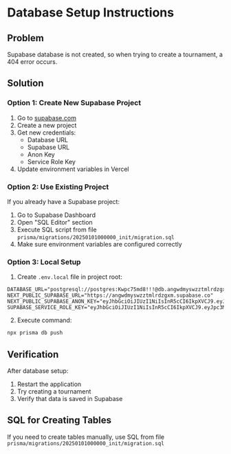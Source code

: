 # Database Setup Instructions

## Problem
Supabase database is not created, so when trying to create a tournament, a 404 error occurs.

## Solution

### Option 1: Create New Supabase Project
1. Go to [supabase.com](https://supabase.com)
2. Create a new project
3. Get new credentials:
   - Database URL
   - Supabase URL
   - Anon Key
   - Service Role Key
4. Update environment variables in Vercel

### Option 2: Use Existing Project
If you already have a Supabase project:
1. Go to Supabase Dashboard
2. Open "SQL Editor" section
3. Execute SQL script from file `prisma/migrations/20250101000000_init/migration.sql`
4. Make sure environment variables are configured correctly

### Option 3: Local Setup
1. Create `.env.local` file in project root:
```env
DATABASE_URL="postgresql://postgres:Kwpc75md8!!!@db.angwdmyswzztmlrdzgxm.supabase.co:5432/postgres"
NEXT_PUBLIC_SUPABASE_URL="https://angwdmyswzztmlrdzgxm.supabase.co"
NEXT_PUBLIC_SUPABASE_ANON_KEY="eyJhbGciOiJIUzI1NiIsInR5cCI6IkpXVCJ9.eyJpc3MiOiJzdXBhYmFzZSIsInJlZiI6ImFuZ3dkbXlzd3p6dG1scmR6Z3htIiwicm9sZSI6ImFub24iLCJpYXQiOjE3NTg4NzA3MjgsImV4cCI6MjA3NDQ0NjcyOH0.tCL0LVOPyGYID9_4XftCwXwLqSDiwM9YvtlmTWdrTBo"
SUPABASE_SERVICE_ROLE_KEY="eyJhbGciOiJIUzI1NiIsInR5cCI6IkpXVCJ9.eyJpc3MiOiJzdXBhYmFzZSIsInJlZiI6ImFuZ3dkbXlzd3p6dG1scmR6Z3htIiwicm9sZSI6InNlcnZpY2Vfcm9sZSIsImlhdCI6MTc1ODg3MDcyOCwiZXhwIjoyMDc0NDQ2NzI4fQ.o88piotALs9_JHN5KRzZffrFku6fgueLw6Wuu4kBtF8"
```

2. Execute command:
```bash
npx prisma db push
```

## Verification
After database setup:
1. Restart the application
2. Try creating a tournament
3. Verify that data is saved in Supabase

## SQL for Creating Tables
If you need to create tables manually, use SQL from file `prisma/migrations/20250101000000_init/migration.sql`
